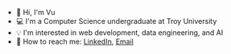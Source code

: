 - 👋 Hi, I'm Vu
- 💻 I'm a Computer Science undergraduate at Troy University
- 💡 I'm interested in web development, data engineering, and AI
- 🔎 How to reach me: [LinkedIn](https://www.linkedin.com/in/vuhoang1604/), [Email](hoanganvu.work@gmail.com)
